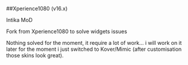 ##Xperience1080 (v16.x)

Intika MoD 

Fork from Xperience1080 to solve widgets issues

Nothing solved for the moment, it require a lot of work... i will work on it later for the moment i just switched to Kover/Mimic (after customisation those skins look great).
